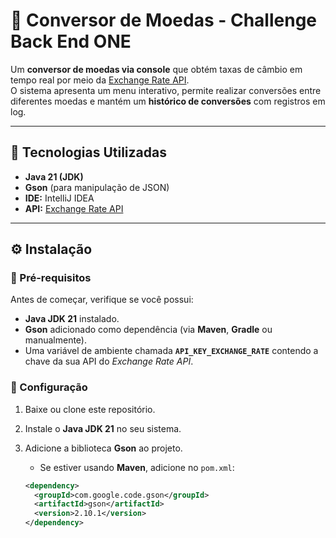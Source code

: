 # 💱 Conversor de Moedas - Challenge Back End ONE  

Um **conversor de moedas via console** que obtém taxas de câmbio em tempo real por meio da [Exchange Rate API](https://www.exchangerate-api.com/).  
O sistema apresenta um menu interativo, permite realizar conversões entre diferentes moedas e mantém um **histórico de conversões** com registros em log.  

---

## 🚀 Tecnologias Utilizadas  

- **Java 21 (JDK)**  
- **Gson** (para manipulação de JSON)  
- **IDE:** IntelliJ IDEA  
- **API:** [Exchange Rate API](https://www.exchangerate-api.com/)  

---

## ⚙️ Instalação  

### 🔹 Pré-requisitos  
Antes de começar, verifique se você possui:  
- **Java JDK 21** instalado.  
- **Gson** adicionado como dependência (via **Maven**, **Gradle** ou manualmente).  
- Uma variável de ambiente chamada **`API_KEY_EXCHANGE_RATE`** contendo a chave da sua API do *Exchange Rate API*.  

### 🔹 Configuração  
1. Baixe ou clone este repositório.  
2. Instale o **Java JDK 21** no seu sistema.  
3. Adicione a biblioteca **Gson** ao projeto.  
   - Se estiver usando **Maven**, adicione no `pom.xml`:  

   ```xml
   <dependency>
     <groupId>com.google.code.gson</groupId>
     <artifactId>gson</artifactId>
     <version>2.10.1</version>
   </dependency>
